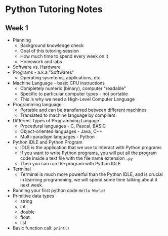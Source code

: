Python Tutoring Notes
========
Week 1
-----
* Planning
	* Background knowledge check
	* Goal of this tutoring session
	* How much time to spend every week on it
	* Homework and labs
* Software vs. Hardware
* Programs - a.k.a "Softwares"
	* Operating sysmtems, applications, etc.
* Machine Language - basic CPU instructions
	* Completely numeric (binary), computer "readable"
	* Specific to particular computer types - not portable
	* This is why we need a High-Level Computer Language
* Programming language
	* Portable and can be transferred between different machines
	* Translated to machine language by compilers
* Different Types of Programming Langage
	* Procedural languages - C, Pascal, BASIC
	* Object-oriented languages - Java, C++
	* Multi-paradigm languages - Python 	
* Python IDLE and Python Program
	* IDLE is the application that we use to interact with Python programs 
	* If you want to write Python programs, you will put all the program code inside a text file with the file name extension `.py`
	* Then you can run the program with Python IDLE
* Terminal
	* Terminal is much more powerful than the Python IDLE, and is crucial in learning programming, we will spend some time talking about it next week.
* Running your first python code `Hello World!` 
* Primitive data types
	* string
	* int
	* double
	* float
	* list
* Basic function call: `print()`
